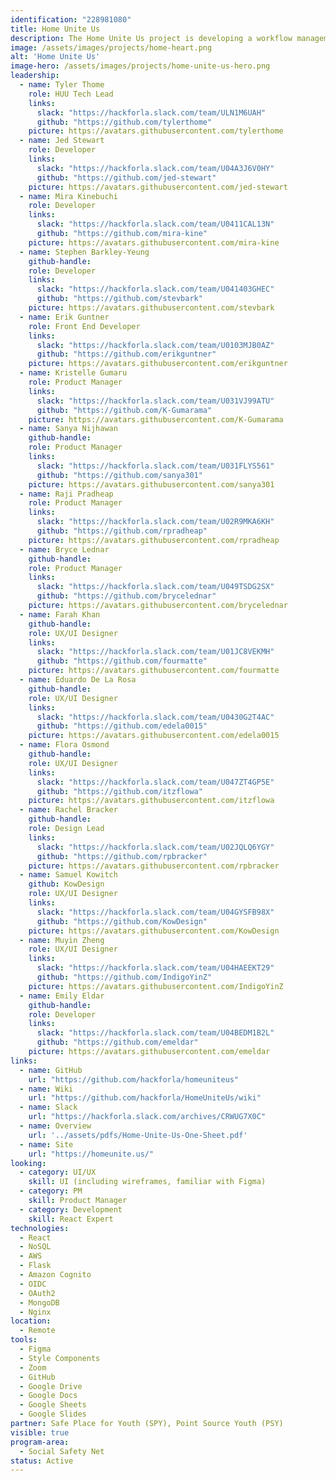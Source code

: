 ```yaml
---
identification: "228981080"
title: Home Unite Us
description: The Home Unite Us project is developing a workflow management tool for community nonprofits to automate and scale their existing Host Home initiatives, prioritizing streamlining of caseworkers' repetitive workloads, reducing institutional bias, and effectively capturing crucial data. <br /><br />Host Home programs are centered around housing young people, 18 - 25 years old. Their approach focuses on low-cost, community-driven intervention by matching a willing host with a guest or group of guests, providing a stable housing environment for youths who are experiencing homelessness and seeking stable housing.
image: /assets/images/projects/home-heart.png
alt: 'Home Unite Us'
image-hero: /assets/images/projects/home-unite-us-hero.png
leadership:
  - name: Tyler Thome
    role: HUU Tech Lead
    links:
      slack: "https://hackforla.slack.com/team/ULN1M6UAH"
      github: "https://github.com/tylerthome"
    picture: https://avatars.githubusercontent.com/tylerthome
  - name: Jed Stewart
    role: Developer
    links:
      slack: "https://hackforla.slack.com/team/U04A3J6V0HY"
      github: "https://github.com/jed-stewart"
    picture: https://avatars.githubusercontent.com/jed-stewart
  - name: Mira Kinebuchi
    role: Developer
    links:
      slack: "https://hackforla.slack.com/team/U0411CAL13N"
      github: "https://github.com/mira-kine"
    picture: https://avatars.githubusercontent.com/mira-kine
  - name: Stephen Barkley-Yeung
    github-handle:
    role: Developer
    links:
      slack: "https://hackforla.slack.com/team/U041403GHEC"
      github: "https://github.com/stevbark"
    picture: https://avatars.githubusercontent.com/stevbark
  - name: Erik Guntner
    role: Front End Developer
    links:
      slack: "https://hackforla.slack.com/team/U0103MJB0AZ"
      github: "https://github.com/erikguntner"
    picture: https://avatars.githubusercontent.com/erikguntner
  - name: Kristelle Gumaru
    role: Product Manager
    links:
      slack: "https://hackforla.slack.com/team/U031VJ99ATU"
      github: "https://github.com/K-Gumarama"
    picture: https://avatars.githubusercontent.com/K-Gumarama
  - name: Sanya Nijhawan
    github-handle:
    role: Product Manager
    links:
      slack: "https://hackforla.slack.com/team/U031FLYS561"
      github: "https://github.com/sanya301"
    picture: https://avatars.githubusercontent.com/sanya301
  - name: Raji Pradheap
    role: Product Manager
    links:
      slack: "https://hackforla.slack.com/team/U02R9MKA6KH"
      github: "https://github.com/rpradheap"
    picture: https://avatars.githubusercontent.com/rpradheap
  - name: Bryce Lednar
    github-handle:
    role: Product Manager
    links:
      slack: "https://hackforla.slack.com/team/U049TSDG2SX"
      github: "https://github.com/brycelednar"
    picture: https://avatars.githubusercontent.com/brycelednar
  - name: Farah Khan
    github-handle:
    role: UX/UI Designer
    links:
      slack: "https://hackforla.slack.com/team/U01JC8VEKMH"
      github: "https://github.com/fourmatte"
    picture: https://avatars.githubusercontent.com/fourmatte
  - name: Eduardo De La Rosa
    github-handle:
    role: UX/UI Designer
    links:
      slack: "https://hackforla.slack.com/team/U0430G2T4AC"
      github: "https://github.com/edela0015"
    picture: https://avatars.githubusercontent.com/edela0015
  - name: Flora Osmond
    github-handle:
    role: UX/UI Designer
    links:
      slack: "https://hackforla.slack.com/team/U047ZT4GP5E"
      github: "https://github.com/itzflowa"
    picture: https://avatars.githubusercontent.com/itzflowa
  - name: Rachel Bracker
    github-handle: 
    role: Design Lead
    links:
      slack: "https://hackforla.slack.com/team/U02JQLQ6YGY"
      github: "https://github.com/rpbracker"
    picture: https://avatars.githubusercontent.com/rpbracker
  - name: Samuel Kowitch
    github: KowDesign
    role: UX/UI Designer
    links:
      slack: "https://hackforla.slack.com/team/U04GYSFB98X"
      github: "https://github.com/KowDesign"
    picture: https://avatars.githubusercontent.com/KowDesign
  - name: Muyin Zheng
    role: UX/UI Designer
    links:
      slack: "https://hackforla.slack.com/team/U04HAEEKT29"
      github: "https://github.com/IndigoYinZ"
    picture: https://avatars.githubusercontent.com/IndigoYinZ
  - name: Emily Eldar
    github-handle:
    role: Developer
    links:
      slack: "https://hackforla.slack.com/team/U04BEDM1B2L"
      github: "https://github.com/emeldar"
    picture: https://avatars.githubusercontent.com/emeldar
links:
  - name: GitHub
    url: "https://github.com/hackforla/homeuniteus"
  - name: Wiki
    url: "https://github.com/hackforla/HomeUniteUs/wiki"
  - name: Slack
    url: "https://hackforla.slack.com/archives/CRWUG7X0C"
  - name: Overview
    url: '../assets/pdfs/Home-Unite-Us-One-Sheet.pdf'
  - name: Site
    url: "https://homeunite.us/"
looking:
  - category: UI/UX
    skill: UI (including wireframes, familiar with Figma)
  - category: PM
    skill: Product Manager
  - category: Development
    skill: React Expert
technologies:
  - React
  - NoSQL
  - AWS
  - Flask
  - Amazon Cognito
  - OIDC
  - OAuth2
  - MongoDB
  - Nginx
location:
  - Remote
tools:
  - Figma
  - Style Components
  - Zoom
  - GitHub
  - Google Drive
  - Google Docs
  - Google Sheets
  - Google Slides
partner: Safe Place for Youth (SPY), Point Source Youth (PSY)
visible: true
program-area:
  - Social Safety Net
status: Active
---
```

